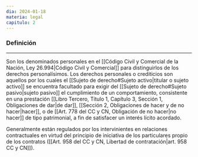 ```yaml
---
dia: 2024-01-18
materia: legal
capitulo: 2
---
```

### Definición
---
Son los denominados personales en el [[Código Civil y Comercial de la Nación, Ley 26.994|Código Civil y Comercial]] para distinguirlos de los derechos personalísimos. Los derechos personales o crediticios son aquellos por los cuales el [[Sujeto de derecho#Sujeto activo|titular o sujeto activo]] se encuentra facultado para exigir del [[Sujeto de derecho#Sujeto pasivo|sujeto pasivo]] el cumplimiento de un comportamiento, consistente en una prestación [[Libro Tercero, Título 1, Capítulo 3, Sección 1, Obligaciones de dar|de dar]], [[Sección 2, Obligaciones de hacer y de no hacer|hacer]], o de [[Art. 778 del CC y CN, Obligación de no hacer|no hacer]] de tipo patrimonial, a fin de satisfacer un interés lícito acordado. 

Generalmente están regulados por los intervinientes en relaciones contractuales en virtud del principio de iniciativa de los particulares propio de los contratos ([[Art. 958 del CC y CN, Libertad de contratación|art. 958 CC y CN]]).